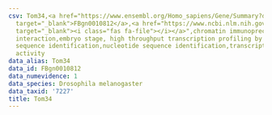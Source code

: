 ```yaml
---
csv: Tom34,<a href="https://www.ensembl.org/Homo_sapiens/Gene/Summary?db=core;g=FBgn0010812"
  target="_blank">FBgn0010812</a>,<a href="https://www.ncbi.nlm.nih.gov/pubmed/15998452"
  target="_blank"><i class="fas fa-file"></i></a>",chromatin immunoprecipitation assay,direct
  interaction,embryo stage, high throughput transcription profiling by microarray,nucleotide
  sequence identification,nucleotide sequence identification,transcriptional regulation,up-regulates
  activity
data_alias: Tom34
data_id: FBgn0010812
data_numevidence: 1
data_species: Drosophila melanogaster
data_taxid: '7227'
title: Tom34
---
```

